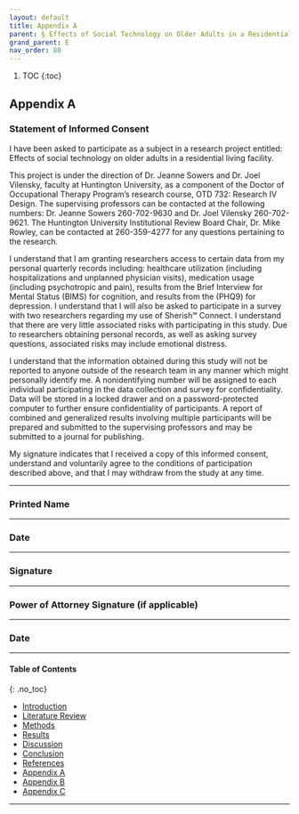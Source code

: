 ```yaml
---
layout: default
title: Appendix A  
parent: § Effects of Social Technology on Older Adults in a Residential Living Facility 
grand_parent: E
nav_order: 80 
---
```

<style>
.dont-break-out {
  /* These are technically the same, but use both */
  overflow-wrap: break-word;
  word-wrap: break-word;

     -ms-word-break: break-all;
  /* This is the dangerous one in WebKit, as it breaks things wherever */
  word-break: break-all;
  /* Instead use this non-standard one: */
  word-break: break-word;
}

.youtube-container {
    position: relative;
    width: 100%;
    height: 0;
    padding-bottom: 56.25%;
}
.youtube-video {
    position: absolute;
    top: 0;
    left: 0;
    width: 100%;
    height: 100%;
}

</style>

<div class="dont-break-out" markdown="1">

1. TOC
{:toc}


## Appendix A

### Statement of Informed Consent
I have been asked to participate as a subject in a research project entitled:
Effects of social technology on older adults in a residential living facility.

This project is under the direction of Dr. Jeanne Sowers and Dr. Joel Vilensky, faculty at Huntington University, as a component of the Doctor of Occupational Therapy Program’s research course, OTD 732: Research IV Design. The supervising professors can be contacted at the following numbers: Dr. Jeanne Sowers 260-702-9630 and Dr. Joel Vilensky 260-702-9621. The Huntington University Institutional Review Board Chair, Dr. Mike Rowley, can be contacted at 260-359-4277 for any questions pertaining to the research.

I understand that I am granting researchers access to certain data from my personal quarterly records including: healthcare utilization (including hospitalizations and unplanned physician visits), medication usage (including psychotropic and pain), results from the Brief Interview for Mental Status (BIMS) for cognition, and results from the (PHQ9) for depression. I understand that I will also be asked to participate in a survey with two researchers regarding my use of Sherish℠ Connect. I understand that there are very little associated risks with participating in this study. Due to researchers obtaining personal records, as well as asking survey questions, associated risks may include emotional distress.

I understand that the information obtained during this study will not be reported to anyone outside of the research team in any manner which might personally identify me. A nonidentifying number will be assigned to each individual participating in the data collection and survey for confidentiality. Data will be stored in a locked drawer and on a password-protected computer to further ensure confidentiality of participants. A report of combined and generalized results involving multiple participants will be prepared and submitted to the supervising professors and may be submitted to a journal for publishing.

My signature indicates that I received a copy of this informed consent, understand and voluntarily agree to the conditions of participation described above, and that I may withdraw from the study at any time.

_____________________________
### Printed Name 

_____________
### Date

_____________________________
### Signature

______________________________
### Power of Attorney Signature (if applicable)

______________
### Date

***

#### Table of Contents
{: .no_toc}

<ul><li> <a href="/docs/E/Effects-of-Social-Technology-on-Older-Adults-in-a-Residential-Living-Facility-1/">Introduction</a></li><li> <a href="/docs/E/Effects-of-Social-Technology-on-Older-Adults-in-a-Residential-Living-Facility-2/">Literature Review</a></li><li> <a href="/docs/E/Effects-of-Social-Technology-on-Older-Adults-in-a-Residential-Living-Facility-3/">Methods</a></li><li> <a href="/docs/E/Effects-of-Social-Technology-on-Older-Adults-in-a-Residential-Living-Facility-4/">Results</a></li><li> <a href="/docs/E/Effects-of-Social-Technology-on-Older-Adults-in-a-Residential-Living-Facility-5/">Discussion</a></li><li> <a href="/docs/E/Effects-of-Social-Technology-on-Older-Adults-in-a-Residential-Living-Facility-6/">Conclusion</a></li><li> <a href="/docs/E/Effects-of-Social-Technology-on-Older-Adults-in-a-Residential-Living-Facility-7/">References</a></li><li> <a href="/docs/E/Effects-of-Social-Technology-on-Older-Adults-in-a-Residential-Living-Facility-8/">Appendix A</a></li><li> <a href="/docs/E/Effects-of-Social-Technology-on-Older-Adults-in-a-Residential-Living-Facility-9/">Appendix B</a></li><li> <a href="/docs/E/Effects-of-Social-Technology-on-Older-Adults-in-a-Residential-Living-Facility-10/">Appendix C</a></li></ul>

***

</div>
